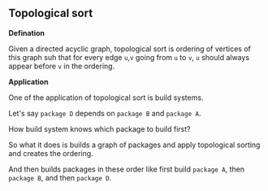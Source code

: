 ## Topological sort

**Defination**

Given a directed acyclic graph, topological sort is ordering of vertices of this graph suh that for every edge `u`,`v` going from `u` to `v`, `u` should always appear before `v` in the ordering.

**Application**

One of the application of topological sort is build systems.

Let's say `package D` depends on `package B` and `package A`.

How build system knows which package to build first?

So what it does is builds a graph of packages and apply topological sorting and creates the ordering.

And then builds packages in these order like first build `package A`, then `package B`, and then `package D`.
